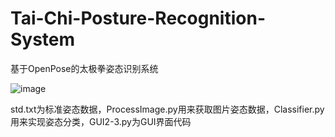# Tai-Chi-Posture-Recognition-System
基于OpenPose的太极拳姿态识别系统

![image](https://user-images.githubusercontent.com/36286293/121049489-4e9b3000-c7ea-11eb-9b64-d043db7e7995.png)



std.txt为标准姿态数据，ProcessImage.py用来获取图片姿态数据，Classifier.py用来实现姿态分类，GUI2-3.py为GUI界面代码
